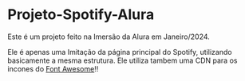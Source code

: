 # Projeto-Spotify-Alura
Este é um projeto feito na Imersão da Alura em Janeiro/2024.

Ele é apenas uma Imitação da página principal do Spotify, utilizando basicamente a mesma estrutura. Ele utiliza tambem uma CDN para os incones do [Font Awesome](https://fontawesome.com/)!!
